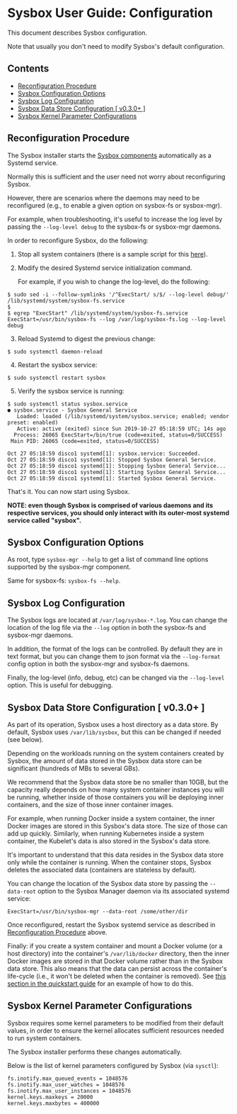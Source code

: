# Sysbox User Guide: Configuration

This document describes Sysbox configuration.

Note that usually you don't need to modify Sysbox's default configuration.

## Contents

-   [Reconfiguration Procedure](#reconfiguration-procedure)
-   [Sysbox Configuration Options](#sysbox-configuration-options)
-   [Sysbox Log Configuration](#sysbox-log-configuration)
-   [Sysbox Data Store Configuration \[ v0.3.0+ \]](#sysbox-data-store-configuration--v030-)
-   [Sysbox Kernel Parameter Configurations](#sysbox-kernel-parameter-configurations)

## Reconfiguration Procedure

The Sysbox installer starts the [Sysbox components](design.md#sysbox-components)
automatically as a Systemd service.

Normally this is sufficient and the user need not worry about reconfiguring
Sysbox.

However, there are scenarios where the daemons may need to be
reconfigured (e.g., to enable a given option on sysbox-fs or
sysbox-mgr).

For example, when troubleshooting, it's useful to increase the log level by
passing the `--log-level debug` to the sysbox-fs or sysbox-mgr daemons.

In order to reconfigure Sysbox, do the following:

1.  Stop all system containers (there is a sample script for this [here](../../scr/rm_all_syscont)).

2.  Modify the desired Systemd service initialization command.

    For example, if you wish to change the log-level, do the following:

```console
$ sudo sed -i --follow-symlinks '/^ExecStart/ s/$/ --log-level debug/' /lib/systemd/system/sysbox-fs.service
$
$ egrep "ExecStart" /lib/systemd/system/sysbox-fs.service
ExecStart=/usr/bin/sysbox-fs --log /var/log/sysbox-fs.log --log-level debug
```

3.  Reload Systemd to digest the previous change:

```console
$ sudo systemctl daemon-reload
```

4.  Restart the sysbox service:

```console
$ sudo systemctl restart sysbox
```

5.  Verify the sysbox service is running:

```console
$ sudo systemctl status sysbox.service
● sysbox.service - Sysbox General Service
   Loaded: loaded (/lib/systemd/system/sysbox.service; enabled; vendor preset: enabled)
   Active: active (exited) since Sun 2019-10-27 05:18:59 UTC; 14s ago
  Process: 26065 ExecStart=/bin/true (code=exited, status=0/SUCCESS)
 Main PID: 26065 (code=exited, status=0/SUCCESS)

Oct 27 05:18:59 disco1 systemd[1]: sysbox.service: Succeeded.
Oct 27 05:18:59 disco1 systemd[1]: Stopped Sysbox General Service.
Oct 27 05:18:59 disco1 systemd[1]: Stopping Sysbox General Service...
Oct 27 05:18:59 disco1 systemd[1]: Starting Sysbox General Service...
Oct 27 05:18:59 disco1 systemd[1]: Started Sysbox General Service.
```

That's it. You can now start using Sysbox.

**NOTE: even though Sysbox is comprised of various daemons and its
respective services, you should only interact with its outer-most
systemd service called "sysbox".**

## Sysbox Configuration Options

As root, type `sysbox-mgr --help` to get a list of command line options
supported by the sysbox-mgr component.

Same for sysbox-fs: `sysbox-fs --help`.

## Sysbox Log Configuration

The Sysbox logs are located at `/var/log/sysbox-*.log`. You can change the
location of the log file via the `--log` option in both the sysbox-fs and
sysbox-mgr daemons.

In addition, the format of the logs can be controlled. By default they are in
text format, but you can change them to json format via the `--log-format`
config option in both the sysbox-mgr and sysbox-fs daemons.

Finally, the log-level (info, debug, etc) can be changed via the
`--log-level` option. This is useful for debugging.

## Sysbox Data Store Configuration \[ v0.3.0+ ]

As part of its operation, Sysbox uses a host directory as a data
store. By default, Sysbox uses `/var/lib/sysbox`, but this can be
changed if needed (see below).

Depending on the workloads running on the system containers created by Sysbox,
the amount of data stored in the Sysbox data store can be significant (hundreds
of MBs to several GBs).

We recommend that the Sysbox data store be no smaller than 10GB, but
the capacity really depends on how many system container instances you
will be running, whether inside of those containers you will be
deploying inner containers, and the size of those inner container
images.

For example, when running Docker inside a system container, the inner
Docker images are stored in this Sysbox's data store. The size of
those can add up quickly. Similarly, when running Kubernetes inside a
system container, the Kubelet's data is also stored in the Sysbox's
data store.

It's important to understand that this data resides in the Sysbox data
store only while the container is running. When the container stops,
Sysbox deletes the associated data (containers are stateless by
default).

You can change the location of the Sysbox data store by passing the
`--data-root` option to the Sysbox Manager daemon via its associated
systemd service:

    ExecStart=/usr/bin/sysbox-mgr --data-root /some/other/dir

Once reconfigured, restart the Sysbox systemd service as described in
[Reconfiguration Procedure](#reconfiguration-procedure) above.

Finally: if you create a system container and mount a Docker
volume (or a host directory) into the container's `/var/lib/docker`
directory, then the inner Docker images are stored in that Docker
volume rather than in the Sysbox data store. This also means
that the data can persist across the container's life-cycle
(i.e., it won't be deleted when the container is removed). See [this section in the quickstart guide](../quickstart/dind.md#persistence-of-inner-container-images-using-docker-volumes)
for an example of how to do this.

## Sysbox Kernel Parameter Configurations

Sysbox requires some kernel parameters to be modified from their default values,
in order to ensure the kernel allocates sufficient resources needed to run
system containers.

The Sysbox installer performs these changes automatically.

Below is the list of kernel parameters configured by Sysbox (via `sysctl`):

```console
fs.inotify.max_queued_events = 1048576
fs.inotify.max_user_watches = 1048576
fs.inotify.max_user_instances = 1048576
kernel.keys.maxkeys = 20000
kernel.keys.maxbytes = 400000
```
